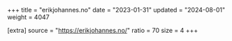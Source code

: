 +++
title = "erikjohannes.no"
date = "2023-01-31"
updated = "2024-08-01"
weight = 4047

[extra]
source = "https://erikjohannes.no/"
ratio = 70
size = 4
+++
